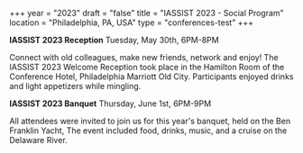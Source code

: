 +++
year = "2023"
draft = "false"
title = "IASSIST 2023 - Social Program"
location = "Philadelphia, PA, USA"
type = "conferences-test"
+++

**IASSIST 2023 Reception**
Tuesday, May 30th, 6PM-8PM

Connect with old colleagues, make new friends, network and enjoy! The IASSIST 2023 Welcome Reception took place in the Hamilton Room of the Conference Hotel, Philadelphia Marriott Old City. Participants enjoyed drinks and light appetizers while mingling.

**IASSIST 2023 Banquet**
Thursday, June 1st, 6PM-9PM

All attendees were invited to join us for this year's banquet, held on the Ben Franklin Yacht, The event included food, drinks, music, and a cruise on the Delaware River.
